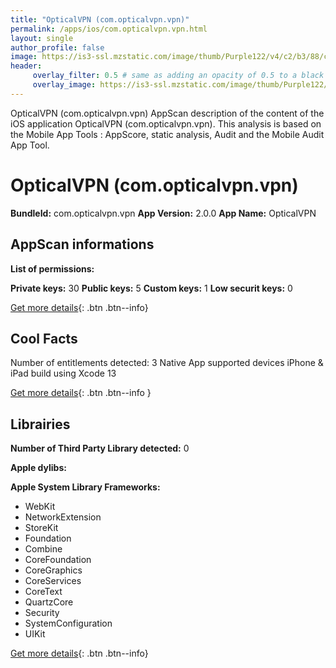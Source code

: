 ```yaml
---
title: "OpticalVPN (com.opticalvpn.vpn)"
permalink: /apps/ios/com.opticalvpn.vpn.html
layout: single
author_profile: false
image: https://is3-ssl.mzstatic.com/image/thumb/Purple122/v4/c2/b3/88/c2b3888d-3287-89f0-86c4-8f33bda0a420/AppIcon-0-1x_U007emarketing-0-7-0-85-220.png/512x512bb.jpg
header: 
     overlay_filter: 0.5 # same as adding an opacity of 0.5 to a black background
     overlay_image: https://is3-ssl.mzstatic.com/image/thumb/Purple122/v4/c2/b3/88/c2b3888d-3287-89f0-86c4-8f33bda0a420/AppIcon-0-1x_U007emarketing-0-7-0-85-220.png/512x512bb.jpg
---
```

OpticalVPN (com.opticalvpn.vpn) AppScan description of the content of the iOS application OpticalVPN (com.opticalvpn.vpn). This analysis is based on the Mobile App Tools : AppScore, static analysis, Audit and the Mobile Audit App Tool.

# OpticalVPN (com.opticalvpn.vpn)

**BundleId:** com.opticalvpn.vpn
**App Version:** 2.0.0
**App Name:** OpticalVPN


## AppScan informations 

**List of permissions:** 
  
  
**Private keys:** 30
**Public keys:** 5
**Custom keys:** 1
**Low securit keys:** 0
  
[Get more details](/pricing.html){: .btn .btn--info}

## Cool Facts

Number of entitlements detected: 3
Native App
supported devices iPhone & iPad
build using Xcode 13
  
[Get more details](/pricing.html){: .btn .btn--info }

## Librairies 
**Number of Third Party Library detected:** 0


**Apple dylibs:**


**Apple System Library Frameworks:**
- WebKit
- NetworkExtension
- StoreKit
- Foundation
- Combine
- CoreFoundation
- CoreGraphics
- CoreServices
- CoreText
- QuartzCore
- Security
- SystemConfiguration
- UIKit


  
[Get more details](/pricing.html){: .btn .btn--info}


